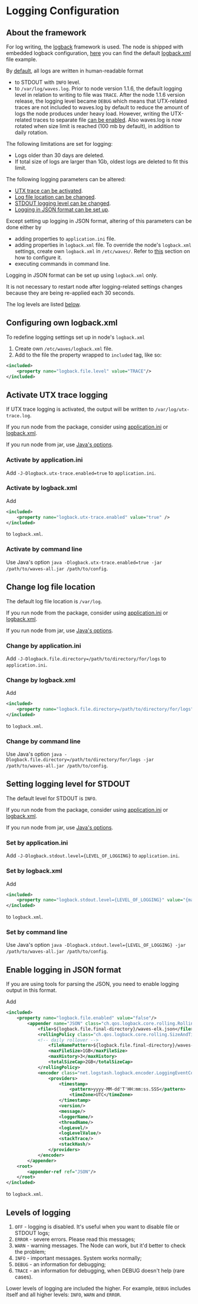 # Logging Configuration

## About the framework

For log writing, the [logback](https://logback.qos.ch/documentation.html) framework is used. The node is shipped with embedded logback configuration, [here](https://logback.qos.ch/manual/configuration.html) you can find the default [logback.xml](https://github.com/wavesplatform/Waves/blob/master/node/src/main/resources/logback.xml) file example.

By [default](https://github.com/wavesplatform/Waves/blob/master/node/src/main/resources/logback.xml), all logs are written in human-readable format

* to STDOUT with `INFO` level.
* to `/var/log/waves.log`. Prior to node version 1.1.6, the default logging level in relation to writing to file was `TRACE`. After the node 1.1.6 version release, the logging level became `DEBUG` which means that UTX-related traces are not included to waves.log by default to reduce the amount of logs the node produces under heavy load. However, writing the UTX-related traces to separate file [can be enabled](#enable-traces). Also waves.log is now rotated when size limit is reached (100 mb by default), in addition to daily rotation.

The following limitations are set for logging:

* Logs older than 30 days are deleted.
* If total size of logs are larger than 1Gb, oldest logs are deleted to fit this limit.

The following logging parameters can be altered:

* [UTX trace can be activated](#enable-traces).
* [Log file location can be changed](#log-file).
* [STDOUT logging level can be changed](#stdout-log-level).
* [Logging in JSON format can be set up](#json).

Except setting up logging in JSON format, altering of this parameters can be done either by

* adding properties to `application.ini` file.
* adding properties in `logback.xml` file. To override the node's `logback.xml` settings, create own `logback.xml` in `/etc/waves/`. Refer to [this](#own-logback) section on how to configure it.
* executing commands in command line.

Logging in JSON format can be set up using `logback.xml` only.

It is not necessary to restart node after logging-related settings changes because they are being re-applied each 30 seconds.

The log levels are listed [below](#loglevels).

## Configuring own logback.xml <a id="own-logback"></a>

To redefine logging settings set up in node's `logback.xml`

1. Create own `/etc/waves/logback.xml` file.
2. Add to the file the property wrapped to `included` tag, like so:

```xml
<included>
    <property name="logback.file.level" value="TRACE"/>
</included>
```

## Activate UTX trace logging <a id="enable-traces"></a>

If UTX trace logging is activated, the output will be written to `/var/log/utx-trace.log`.

If you run node from the package, consider using [application.ini](#aini-activate-utx) or [logback.xml](#logback-activate-utx).

If you run node from jar, use [Java's options](#jar-activate-utx).

### Activate by application.ini <a id="aini-activate-utx"></a>

Add `-J-Dlogback.utx-trace.enabled=true` to `application.ini`.

### Activate by logback.xml <a id="logback-activate-utx"></a>

Add

```xml
<included>
    <property name="logback.utx-trace.enabled" value="true" />
</included>
```

to `logback.xml`.

### Activate by command line <a id="jar-activate-utx"></a>

Use Java's option `java -Dlogback.utx-trace.enabled=true -jar /path/to/waves-all.jar /path/to/config`.

## Change log file location <a id="log-file"></a>

The default log file location is `/var/log`.

If you run node from the package, consider using [application.ini](#aini-change-location) or [logback.xml](#logback-change-location).

If you run node from jar, use [Java's options](#jar-change-location).

### Change by application.ini <a id="aini-change-location"></a>

Add `-J-Dlogback.file.directory=/path/to/directory/for/logs` to `application.ini`.

### Change by logback.xml <a id="logback-change-location"></a>

Add

```xml
<included>
    <property name="logback.file.directory=/path/to/directory/for/logs" value="true" />
</included>
```

to `logback.xml`.

### Change by command line <a id="jar-change-location"></a>

Use Java's option `java -Dlogback.file.directory=/path/to/directory/for/logs -jar /path/to/waves-all.jar /path/to/config`.

## Setting logging level for STDOUT <a id="stdout-log-level"></a>

The default level for STDOUT is `INFO`.

If you run node from the package, consider using [application.ini](#aini-set-loglevel) or [logback.xml](#logback-set-loglevel).

If you run node from jar, use [Java's options](#jar-set-loglevel).

### Set by application.ini <a id="aini-set-loglevel"></a>

Add `-J-Dlogback.stdout.level={LEVEL_OF_LOGGING}` to `application.ini`.

### Set by logback.xml <a id="logback-set-loglevel"></a>

Add

```xml
<included>
    <property name="logback.stdout.level={LEVEL_OF_LOGGING}" value="{mainnet|testnet}" />
</included>
```

to `logback.xml`.

### Set by command line <a id="jar-set-loglevel"></a>

Use Java's option `java -Dlogback.stdout.level={LEVEL_OF_LOGGING} -jar /path/to/waves-all.jar /path/to/config`.

## Enable logging in JSON format <a id="json"></a>

If you are using tools for parsing the JSON, you need to enable logging output in this format.

Add

```xml
<included>
    <property name="logback.file.enabled" value="false"/>
        <appender name="JSON" class="ch.qos.logback.core.rolling.RollingFileAppender">
            <file>${logback.file.final-directory}/waves-elk.json</file>
            <rollingPolicy class="ch.qos.logback.core.rolling.SizeAndTimeBasedRollingPolicy">
            <!-- daily rollover -->
                <fileNamePattern>${logback.file.final-directory}/waves-elk.json.%d{yyyy-MM-dd, UTC}.%i.gz</fileNamePattern>
                <maxFileSize>1GB</maxFileSize>
                <maxHistory>3</maxHistory>
                <totalSizeCap>2GB</totalSizeCap>
            </rollingPolicy>
            <encoder class="net.logstash.logback.encoder.LoggingEventCompositeJsonEncoder">
                <providers>
                    <timestamp>
                        <pattern>yyyy-MM-dd'T'HH:mm:ss.SSS</pattern>
                        <timeZone>UTC</timeZone>
                    </timestamp>
                    <version/>
                    <message/>
                    <loggerName/>
                    <threadName/>
                    <logLevel/>
                    <logLevelValue/>
                    <stackTrace/>
                    <stackHash/>
                </providers>
            </encoder>
        </appender>
    <root>
        <appender-ref ref="JSON"/>
    </root>
</included>
```

to `logback.xml`.

## Levels of logging <a id="loglevels"></a>

1. `OFF` - logging is disabled. It's useful when you want to disable file or STDOUT logs;
2. `ERROR` - severe errors. Please read this messages; 
3. `WARN` - warning messages. The Node can work, but it'd better to check the problem;
4. `INFO` - important messages. System works normally;
5. `DEBUG` - an information for debugging;
6. `TRACE` - an information for debugging, when DEBUG doesn't help (rare cases).

Lower levels of logging are included the higher. For example, `DEBUG` includes itself and all higher levels: `INFO`, `WARN` and `ERROR`.

